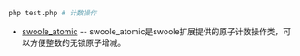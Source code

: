 ```sh
php test.php # 计数操作
```

+ [swoole_atomic](http://wiki.swoole.com/wiki/page/464.html) -- swoole_atomic是swoole扩展提供的原子计数操作类，可以方便整数的无锁原子增减。
